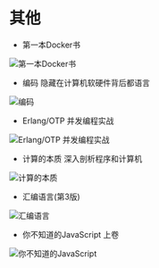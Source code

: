 # 其他


- 第一本Docker书

![第一本Docker书](https://img1.doubanio.com/lpic/s27967469.jpg)

- 编码 隐藏在计算机软硬件背后都语言

![编码](https://img3.doubanio.com/lpic/s4379914.jpg)

- Erlang/OTP 并发编程实战

![Erlang/OTP 并发编程实战](https://img3.doubanio.com/lpic/s10457041.jpg)

- 计算的本质 深入剖析程序和计算机

![计算的本质](https://img3.doubanio.com/lpic/s27637475.jpg)

- 汇编语言(第3版)

![汇编语言](https://img3.doubanio.com/lpic/s5889594.jpg)

- 你不知道的JavaScript 上卷

![你不知道的JavaScript](https://img3.doubanio.com/lpic/s28033372.jpg)

